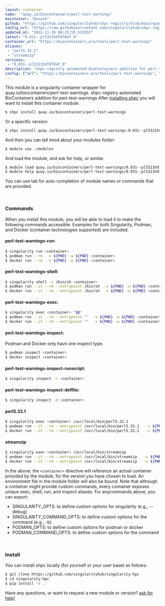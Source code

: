 ```yaml
---
layout: container
name:  "quay.io/biocontainers/perl-test-warnings"
maintainer: "@vsoch"
github: "https://github.com/singularityhub/shpc-registry/blob/main/quay.io/biocontainers/perl-test-warnings/container.yaml"
config_url: "https://raw.githubusercontent.com/singularityhub/shpc-registry/main/quay.io/biocontainers/perl-test-warnings/container.yaml"
updated_at: "2022-11-28 00:23:55.532953"
latest: "0.031--pl5321hdfd78af_0"
container_url: "https://biocontainers.pro/tools/perl-test-warnings"
aliases:
 - "perl5.32.1"
 - "streamzip"
versions:
 - "0.031--pl5321hdfd78af_0"
description: "shpc-registry automated BioContainers addition for perl-test-warnings"
config: {"url": "https://biocontainers.pro/tools/perl-test-warnings", "maintainer": "@vsoch", "description": "shpc-registry automated BioContainers addition for perl-test-warnings", "latest": {"0.031--pl5321hdfd78af_0": "sha256:dc04e3b4bef7e6229ea31f587ab1237f8899aaa207f61ce18751946cf0d0a222"}, "tags": {"0.031--pl5321hdfd78af_0": "sha256:dc04e3b4bef7e6229ea31f587ab1237f8899aaa207f61ce18751946cf0d0a222"}, "docker": "quay.io/biocontainers/perl-test-warnings", "aliases": {"perl5.32.1": "/usr/local/bin/perl5.32.1", "streamzip": "/usr/local/bin/streamzip"}}
---
```


This module is a singularity container wrapper for quay.io/biocontainers/perl-test-warnings.
shpc-registry automated BioContainers addition for perl-test-warnings
After [installing shpc](#install) you will want to install this container module:


```bash
$ shpc install quay.io/biocontainers/perl-test-warnings
```

Or a specific version:

```bash
$ shpc install quay.io/biocontainers/perl-test-warnings:0.031--pl5321hdfd78af_0
```

And then you can tell lmod about your modules folder:

```bash
$ module use ./modules
```

And load the module, and ask for help, or similar.

```bash
$ module load quay.io/biocontainers/perl-test-warnings/0.031--pl5321hdfd78af_0
$ module help quay.io/biocontainers/perl-test-warnings/0.031--pl5321hdfd78af_0
```

You can use tab for auto-completion of module names or commands that are provided.

<br>

### Commands

When you install this module, you will be able to load it to make the following commands accessible.
Examples for both Singularity, Podman, and Docker (container technologies supported) are included.

#### perl-test-warnings-run:

```bash
$ singularity run <container>
$ podman run --rm  -v ${PWD} -w ${PWD} <container>
$ docker run --rm  -v ${PWD} -w ${PWD} <container>
```

#### perl-test-warnings-shell:

```bash
$ singularity shell -s /bin/sh <container>
$ podman run --it --rm --entrypoint /bin/sh  -v ${PWD} -w ${PWD} <container>
$ docker run --it --rm --entrypoint /bin/sh  -v ${PWD} -w ${PWD} <container>
```

#### perl-test-warnings-exec:

```bash
$ singularity exec <container> "$@"
$ podman run --it --rm --entrypoint ""  -v ${PWD} -w ${PWD} <container> "$@"
$ docker run --it --rm --entrypoint ""  -v ${PWD} -w ${PWD} <container> "$@"
```

#### perl-test-warnings-inspect:

Podman and Docker only have one inspect type.

```bash
$ podman inspect <container>
$ docker inspect <container>
```

#### perl-test-warnings-inspect-runscript:

```bash
$ singularity inspect -r <container>
```

#### perl-test-warnings-inspect-deffile:

```bash
$ singularity inspect -d <container>
```


#### perl5.32.1

```bash
$ singularity exec <container> /usr/local/bin/perl5.32.1
$ podman run --it --rm --entrypoint /usr/local/bin/perl5.32.1   -v ${PWD} -w ${PWD} <container> -c " $@"
$ docker run --it --rm --entrypoint /usr/local/bin/perl5.32.1   -v ${PWD} -w ${PWD} <container> -c " $@"
```


#### streamzip

```bash
$ singularity exec <container> /usr/local/bin/streamzip
$ podman run --it --rm --entrypoint /usr/local/bin/streamzip   -v ${PWD} -w ${PWD} <container> -c " $@"
$ docker run --it --rm --entrypoint /usr/local/bin/streamzip   -v ${PWD} -w ${PWD} <container> -c " $@"
```



In the above, the `<container>` directive will reference an actual container provided
by the module, for the version you have chosen to load. An environment file in the
module folder will also be bound. Note that although a container
might provide custom commands, every container exposes unique exec, shell, run, and
inspect aliases. For anycommands above, you can export:

 - SINGULARITY_OPTS: to define custom options for singularity (e.g., --debug)
 - SINGULARITY_COMMAND_OPTS: to define custom options for the command (e.g., -b)
 - PODMAN_OPTS: to define custom options for podman or docker
 - PODMAN_COMMAND_OPTS: to define custom options for the command

<br>

### Install

You can install shpc locally (for yourself or your user base) as follows:

```bash
$ git clone https://github.com/singularityhub/singularity-hpc
$ cd singularity-hpc
$ pip install -e .
```

Have any questions, or want to request a new module or version? [ask for help!](https://github.com/singularityhub/singularity-hpc/issues)